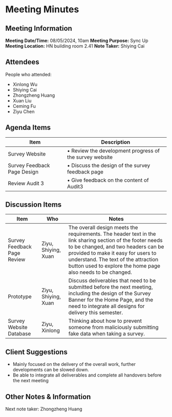 # Meeting Minutes
## Meeting Information
**Meeting Date/Time:** 08/05/2024, 10am 
**Meeting Purpose:** Sync Up  
**Meeting Location:** HN building room 2.41
**Note Taker:** Shiying Cai

## Attendees
People who attended:
- Xinlong Wu
- Shiying Cai
- Zhongzheng Huang
- Xuan Liu
- Ceming Fu
- Ziyu Chen

## Agenda Items

Item | Description
---- | ----
Survey Website | • Review the development progress of the survey website 
Survey Feedback Page Design | • Discuss the design of the survey feedback page 
Review Audit 3 | • Give feedback on the content of Audit3 

## Discussion Items

| Item                        | Who                 | Notes                                                        |
| --------------------------- | ------------------- | ------------------------------------------------------------ |
| Survey Feedback Page Review | Ziyu, Shiying, Xuan | The overall design meets the requirements. The header text in the link sharing section of the footer needs to be changed, and two headers can be provided to make it easy for users to understand. The text of the attraction button used to explore the home page also needs to be changed. |
| Prototype                   | Ziyu, Shiying, Xuan | Discuss deliverables that need to be submitted before the next meeting, including the design of the Survey Banner for the Home Page, and the need to integrate all designs for delivery this semester. |
| Survey Website Database     | Ziyu, Xinlong       | Thinking about how to prevent someone from maliciously submitting fake data when taking a survey. |

## Client Suggestions

* Mainly focused on the delivery of the overall work, further developments can be slowed down.
* Be able to integrate all deliverables and complete all handovers before the next meeting

## Other Notes & Information
Next note taker: Zhongzheng Huang
